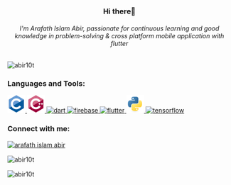 <h3 align="center">Hi there👋 </h3>
<h6 align="center">I'm Arafath Islam Abir, passionate for continuous learning and good knowledge in problem-solving & cross platform mobile application with flutter</h6>

<p align="left"> <img src="https://komarev.com/ghpvc/?username=abir10t&label=Profile%20views&color=0e75b6&style=flat" alt="abir10t" /> </p>



<h3 align="left">Languages and Tools:</h3>
<p align="left"> <a href="https://www.cprogramming.com/" target="_blank" rel="noreferrer"> <img src="https://raw.githubusercontent.com/devicons/devicon/master/icons/c/c-original.svg" alt="c" width="40" height="40"/> </a> <a href="https://www.w3schools.com/cpp/" target="_blank" rel="noreferrer"> <img src="https://raw.githubusercontent.com/devicons/devicon/master/icons/cplusplus/cplusplus-original.svg" alt="cplusplus" width="40" height="40"/> </a> <a href="https://dart.dev" target="_blank" rel="noreferrer"> <img src="https://www.vectorlogo.zone/logos/dartlang/dartlang-icon.svg" alt="dart" width="40" height="40"/> </a> <a href="https://firebase.google.com/" target="_blank" rel="noreferrer"> <img src="https://www.vectorlogo.zone/logos/firebase/firebase-icon.svg" alt="firebase" width="40" height="40"/> </a> <a href="https://flutter.dev" target="_blank" rel="noreferrer"> <img src="https://www.vectorlogo.zone/logos/flutterio/flutterio-icon.svg" alt="flutter" width="40" height="40"/> </a> <a href="https://www.python.org" target="_blank" rel="noreferrer"> <img src="https://raw.githubusercontent.com/devicons/devicon/master/icons/python/python-original.svg" alt="python" width="40" height="40"/> </a>  <a href="https://www.tensorflow.org" target="_blank" rel="noreferrer"> <img src="https://www.vectorlogo.zone/logos/tensorflow/tensorflow-icon.svg" alt="tensorflow" width="40" height="40"/> </a> </p>

<h3 align="left">Connect with me:</h3>

<p align="left">
<a href="https://linkedin.com/in/arafath islam abir" target="blank"><img align="center" src="https://raw.githubusercontent.com/rahuldkjain/github-profile-readme-generator/master/src/images/icons/Social/linked-in-alt.svg" alt="arafath islam abir" height="30" width="40" /></a>
</p>

<p><img align="center" src="https://github-readme-stats.vercel.app/api/top-langs?username=abir10t&show_icons=true&locale=en&layout=compact" alt="abir10t" /></p>

<p><img align="center" src="https://github-readme-streak-stats.herokuapp.com/?user=abir10t&" alt="abir10t" /></p>
